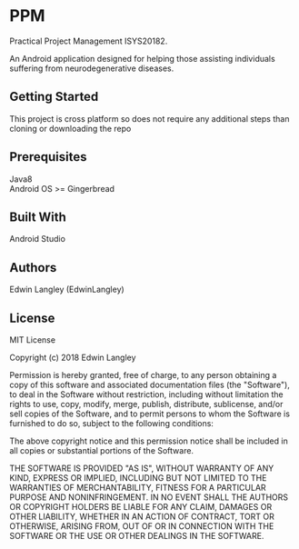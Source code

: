 # PPM
Practical Project Management ISYS20182.

An Android application designed for helping those assisting individuals suffering from neurodegenerative diseases. 


## Getting Started 

This project is cross platform so does not require any additional steps than cloning or downloading the repo

## Prerequisites

Java8<br />
Android OS >= Gingerbread

## Built With
Android Studio<br />


## Authors
Edwin Langley (EdwinLangley)<br />

## License 

MIT License

Copyright (c) 2018 Edwin Langley

Permission is hereby granted, free of charge, to any person obtaining a copy
of this software and associated documentation files (the "Software"), to deal
in the Software without restriction, including without limitation the rights
to use, copy, modify, merge, publish, distribute, sublicense, and/or sell
copies of the Software, and to permit persons to whom the Software is
furnished to do so, subject to the following conditions:

The above copyright notice and this permission notice shall be included in all
copies or substantial portions of the Software.

THE SOFTWARE IS PROVIDED "AS IS", WITHOUT WARRANTY OF ANY KIND, EXPRESS OR
IMPLIED, INCLUDING BUT NOT LIMITED TO THE WARRANTIES OF MERCHANTABILITY,
FITNESS FOR A PARTICULAR PURPOSE AND NONINFRINGEMENT. IN NO EVENT SHALL THE
AUTHORS OR COPYRIGHT HOLDERS BE LIABLE FOR ANY CLAIM, DAMAGES OR OTHER
LIABILITY, WHETHER IN AN ACTION OF CONTRACT, TORT OR OTHERWISE, ARISING FROM,
OUT OF OR IN CONNECTION WITH THE SOFTWARE OR THE USE OR OTHER DEALINGS IN THE
SOFTWARE.
